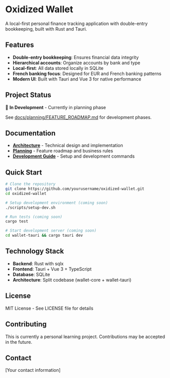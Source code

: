 # Oxidized Wallet

A local-first personal finance tracking application with double-entry bookkeeping, built with Rust and Tauri.

## Features

- **Double-entry bookkeeping**: Ensures financial data integrity
- **Hierarchical accounts**: Organize accounts by bank and type
- **Local-first**: All data stored locally in SQLite
- **French banking focus**: Designed for EUR and French banking patterns
- **Modern UI**: Built with Tauri and Vue 3 for native performance

## Project Status

🚧 **In Development** - Currently in planning phase

See [docs/planning/FEATURE_ROADMAP.md](docs/planning/FEATURE_ROADMAP.md) for development phases.

## Documentation

- **[Architecture](docs/architecture/)** - Technical design and implementation
- **[Planning](docs/planning/)** - Feature roadmap and business rules
- **[Development Guide](CLAUDE.md)** - Setup and development commands

## Quick Start

```bash
# Clone the repository
git clone https://github.com/yourusername/oxidized-wallet.git
cd oxidized-wallet

# Setup development environment (coming soon)
./scripts/setup-dev.sh

# Run tests (coming soon)
cargo test

# Start development server (coming soon)
cd wallet-tauri && cargo tauri dev
```

## Technology Stack

- **Backend**: Rust with sqlx
- **Frontend**: Tauri + Vue 3 + TypeScript
- **Database**: SQLite
- **Architecture**: Split codebase (wallet-core + wallet-tauri)

## License

MIT License - See LICENSE file for details

## Contributing

This is currently a personal learning project. Contributions may be accepted in the future.

## Contact

[Your contact information]